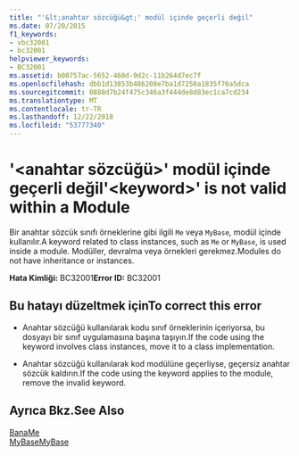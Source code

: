 ```yaml
---
title: "'&lt;anahtar sözcüğü&gt;' modül içinde geçerli değil"
ms.date: 07/20/2015
f1_keywords:
- vbc32001
- bc32001
helpviewer_keywords:
- BC32001
ms.assetid: b00757ac-5652-460d-9d2c-11b264d7ec7f
ms.openlocfilehash: dbb1d13853b486208e7ba1d7250a1835f76a5dca
ms.sourcegitcommit: 0888d7b24f475c346a3f444de8d83ec1ca7cd234
ms.translationtype: MT
ms.contentlocale: tr-TR
ms.lasthandoff: 12/22/2018
ms.locfileid: "53777340"
---
```

# <a name="ltkeywordgt-is-not-valid-within-a-module"></a><span data-ttu-id="82a71-102">'&lt;anahtar sözcüğü&gt;' modül içinde geçerli değil</span><span class="sxs-lookup"><span data-stu-id="82a71-102">'&lt;keyword&gt;' is not valid within a Module</span></span>
<span data-ttu-id="82a71-103">Bir anahtar sözcük sınıfı örneklerine gibi ilgili `Me` veya `MyBase`, modül içinde kullanılır.</span><span class="sxs-lookup"><span data-stu-id="82a71-103">A keyword related to class instances, such as `Me` or `MyBase`, is used inside a module.</span></span> <span data-ttu-id="82a71-104">Modüller, devralma veya örnekleri gerekmez.</span><span class="sxs-lookup"><span data-stu-id="82a71-104">Modules do not have inheritance or instances.</span></span>  
  
 <span data-ttu-id="82a71-105">**Hata Kimliği:** BC32001</span><span class="sxs-lookup"><span data-stu-id="82a71-105">**Error ID:** BC32001</span></span>  
  
## <a name="to-correct-this-error"></a><span data-ttu-id="82a71-106">Bu hatayı düzeltmek için</span><span class="sxs-lookup"><span data-stu-id="82a71-106">To correct this error</span></span>  
  
-   <span data-ttu-id="82a71-107">Anahtar sözcüğü kullanılarak kodu sınıf örneklerinin içeriyorsa, bu dosyayı bir sınıf uygulamasına başına taşıyın.</span><span class="sxs-lookup"><span data-stu-id="82a71-107">If the code using the keyword involves class instances, move it to a class implementation.</span></span>  
  
-   <span data-ttu-id="82a71-108">Anahtar sözcüğü kullanılarak kod modülüne geçerliyse, geçersiz anahtar sözcük kaldırın.</span><span class="sxs-lookup"><span data-stu-id="82a71-108">If the code using the keyword applies to the module, remove the invalid keyword.</span></span>  
  
## <a name="see-also"></a><span data-ttu-id="82a71-109">Ayrıca Bkz.</span><span class="sxs-lookup"><span data-stu-id="82a71-109">See Also</span></span>  
 [<span data-ttu-id="82a71-110">Bana</span><span class="sxs-lookup"><span data-stu-id="82a71-110">Me</span></span>](~/docs/visual-basic/programming-guide/program-structure/me-my-mybase-and-myclass.md#me)  
 [<span data-ttu-id="82a71-111">MyBase</span><span class="sxs-lookup"><span data-stu-id="82a71-111">MyBase</span></span>](~/docs/visual-basic/programming-guide/program-structure/me-my-mybase-and-myclass.md#mybase)
